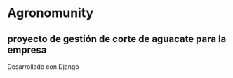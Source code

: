 # Agronomunity
## proyecto de gestión de corte de aguacate para la empresa 

Desarrollado con Django 
